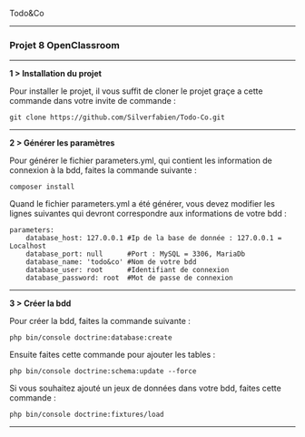 Todo&Co

-------

<h3>Projet 8 OpenClassroom</h3>

-------------------------------------------------------------------------------

<b>1 > Installation du projet</b>

Pour installer le projet, il vous suffit de cloner le projet graçe a cette commande dans votre invite de commande :

    git clone https://github.com/Silverfabien/Todo-Co.git

-------------------------------------------------------------------------------

<b>2 > Générer les paramètres</b>

Pour générer le fichier parameters.yml, qui contient les information de connexion à la bdd, faites la commande suivante :

    composer install

Quand le fichier parameters.yml a été générer, vous devez modifier les lignes suivantes qui devront correspondre aux
informations de votre bdd :

    parameters:
        database_host: 127.0.0.1 #Ip de la base de donnée : 127.0.0.1 = Localhost
        database_port: null      #Port : MySQL = 3306, MariaDb
        database_name: 'todo&co' #Nom de votre bdd 
        database_user: root      #Identifiant de connexion
        database_password: root  #Mot de passe de connexion

-------------------------------------------------------------------------------

<b>3 > Créer la bdd</b>

Pour créer la bdd, faites la commande suivante :

    php bin/console doctrine:database:create

Ensuite faites cette commande pour ajouter les tables :

    php bin/console doctrine:schema:update --force

Si vous souhaitez ajouté un jeux de données dans votre bdd, faites cette commande :

    php bin/console doctrine:fixtures/load
    
-------------------------------------------------------------------------------